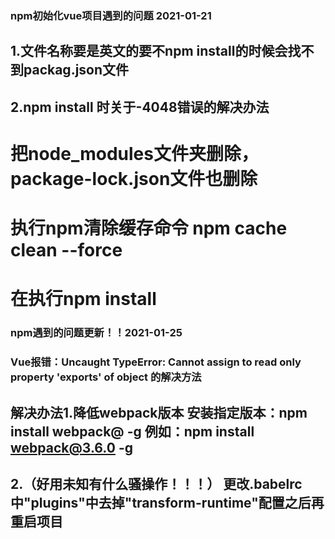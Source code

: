 ### npm初始化vue项目遇到的问题 2021-01-21
## 1.文件名称要是英文的要不npm install的时候会找不到packag.json文件
## 2.npm install 时关于-4048错误的解决办法
#  把node_modules文件夹删除，package-lock.json文件也删除
#  执行npm清除缓存命令 npm cache clean --force
#  在执行npm install

### npm遇到的问题更新！！2021-01-25
### Vue报错：Uncaught TypeError: Cannot assign to read only property 'exports' of object 的解决方法
##  解决办法1.降低webpack版本 安装指定版本：npm install webpack@ -g 例如：npm install webpack@3.6.0 -g
##  2.（好用未知有什么骚操作！！！）  更改.babelrc中"plugins"中去掉"transform-runtime"配置之后再重启项目